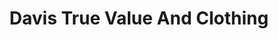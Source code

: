 ---
title: "Davis True Value And Clothing"
url: /canton/davis-true-value-and-clothing/
shop: Eisenwaren
---